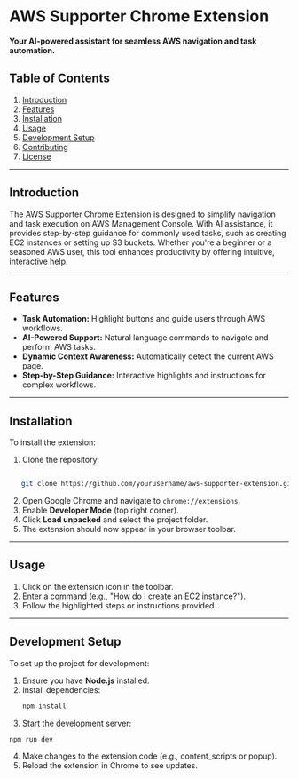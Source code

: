 # AWS Supporter Chrome Extension  
**Your AI-powered assistant for seamless AWS navigation and task automation.**

## Table of Contents  
1. [Introduction](#introduction)  
2. [Features](#features)  
3. [Installation](#installation)  
4. [Usage](#usage)  
5. [Development Setup](#development-setup)  
6. [Contributing](#contributing)  
7. [License](#license)

---

## Introduction  
The AWS Supporter Chrome Extension is designed to simplify navigation and task execution on AWS Management Console. With AI assistance, it provides step-by-step guidance for commonly used tasks, such as creating EC2 instances or setting up S3 buckets. Whether you're a beginner or a seasoned AWS user, this tool enhances productivity by offering intuitive, interactive help.

---

## Features  
- **Task Automation:** Highlight buttons and guide users through AWS workflows.  
- **AI-Powered Support:** Natural language commands to navigate and perform AWS tasks.  
- **Dynamic Context Awareness:** Automatically detect the current AWS page.  
- **Step-by-Step Guidance:** Interactive highlights and instructions for complex workflows.  

---

## Installation  
To install the extension:  
1. Clone the repository:  
```bash

   git clone https://github.com/yourusername/aws-supporter-extension.git
```
2. Open Google Chrome and navigate to `chrome://extensions`.
3. Enable **Developer Mode** (top right corner).  
4. Click **Load unpacked** and select the project folder.  
5. The extension should now appear in your browser toolbar.

---

## Usage  
1. Click on the extension icon in the toolbar.  
2. Enter a command (e.g., "How do I create an EC2 instance?").  
3. Follow the highlighted steps or instructions provided.  

---

## Development Setup  
To set up the project for development:  
1. Ensure you have **Node.js** installed.  
2. Install dependencies:  
   ```bash
   npm install
   ```
3. Start the development server:
  ```bash
  npm run dev
  ```
4. Make changes to the extension code (e.g., content_scripts or popup).
4. Reload the extension in Chrome to see updates.
